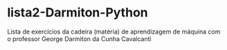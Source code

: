 # lista2-Darmiton-Python

Lista de exercícios da cadeira (matéria) de aprendizagem de máquina com o professor George Darmiton da Cunha Cavalcanti
